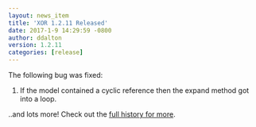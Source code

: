 ```yaml
---
layout: news_item
title: 'XOR 1.2.11 Released'
date: 2017-1-9 14:29:59 -0800
author: ddalton
version: 1.2.11
categories: [release]
---
```


The following bug was fixed:
1. If the model contained a cyclic reference then the expand method got into a loop.

..and lots more! Check out the [full history for more](/docs/history/#v1-2-11).

